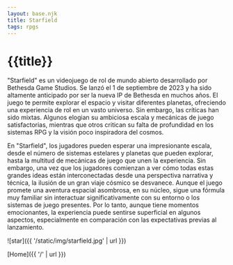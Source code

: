 ```yaml
---
layout: base.njk
title: Starfield
tags: rpgs
---
```


# {{title}}

"Starfield" es un videojuego de rol de mundo abierto desarrollado por Bethesda Game Studios. Se lanzó el 1 de septiembre de 2023 y ha sido altamente anticipado por ser la nueva IP de Bethesda en muchos años. El juego te permite explorar el espacio y visitar diferentes planetas, ofreciendo una experiencia de rol en un vasto universo. Sin embargo, las críticas han sido mixtas. Algunos elogian su ambiciosa escala y mecánicas de juego satisfactorias, mientras que otros critican su falta de profundidad en los sistemas RPG y la visión poco inspiradora del cosmos.

En "Starfield", los jugadores pueden esperar una impresionante escala, desde el número de sistemas estelares y planetas que pueden explorar, hasta la multitud de mecánicas de juego que unen la experiencia. Sin embargo, una vez que los jugadores comienzan a ver cómo todas estas grandes ideas están interconectadas desde una perspectiva narrativa y técnica, la ilusión de un gran viaje cósmico se desvanece. Aunque el juego promete una aventura espacial asombrosa, en su núcleo, sigue una fórmula muy familiar sin interactuar significativamente con su entorno o los sistemas de juego presentes. Por lo tanto, aunque tiene momentos emocionantes, la experiencia puede sentirse superficial en algunos aspectos, especialmente en comparación con las expectativas previas al lanzamiento.


![star]({{ '/static/img/starfield.jpg' | url }})

[Home]({{ '/' | url }})
